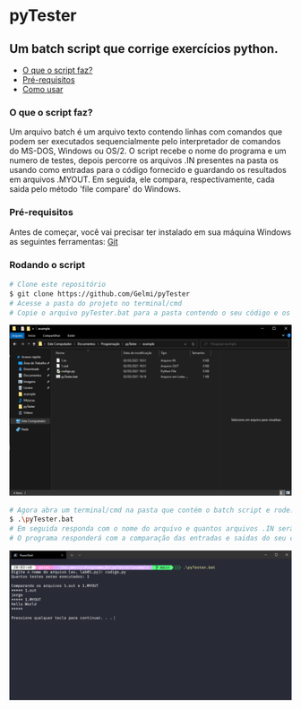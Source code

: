 # pyTester
## Um batch script que corrige exercícios python.
* [O que o script faz?](#O-que-o-script-faz?) 
* [Pré-requisitos](#pre-requisitos) 
* [Como usar](#como-usar)
### O que o script faz?
Um arquivo batch é um arquivo texto contendo linhas com comandos que podem ser executados sequencialmente pelo interpretador de comandos do MS-DOS, Windows ou OS/2.
O script recebe o nome do programa e um numero de testes, depois percorre os arquivos .IN presentes na pasta os usando como entradas para o código fornecido e guardando os resultados em arquivos .MYOUT.
Em seguida, ele compara, respectivamente, cada saida pelo método 'file compare' do Windows.
### Pré-requisitos
Antes de começar, você vai precisar ter instalado em sua máquina Windows as seguintes ferramentas:
[Git](https://git-scm.com)
### Rodando o script
```bash
# Clone este repositório
$ git clone https://github.com/Gelmi/pyTester
# Acesse a pasta do projeto no terminal/cmd
# Copie o arquivo pyTester.bat para a pasta contendo o seu código e os arquivos .IN e .OUT:
```
![Sua pasta deve estar assim!](https://github.com/Gelmi/pyTester/blob/main/assets/arquivospre.png)
```bash
# Agora abra um terminal/cmd na pasta que contém o batch script e rode:
$ .\pyTester.bat
# Em seguida responda com o nome do arquivo e quantos arquivos .IN serão testados
# O programa responderá com a comparação das entradas e saidas do seu código
```
![Um exemplo!](https://github.com/Gelmi/pyTester/blob/main/assets/cmdteste.png)